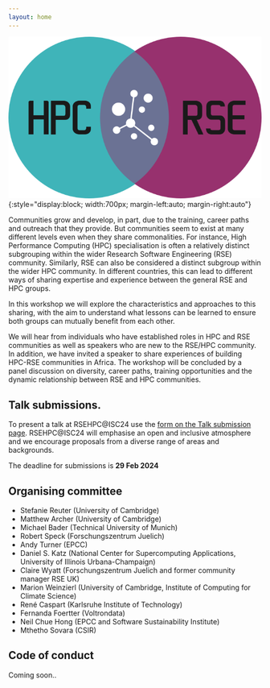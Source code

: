 ```yaml
---
layout: home
---
```


![Symbiosis](/assets/images/logo-export.png){:style="display:block; width:700px; margin-left:auto; margin-right:auto"}

Communities grow and develop, in part, due to the training, career paths and outreach that they provide. But communities seem to exist at many different levels even when they share commonalities. For instance, High Performance Computing (HPC) specialisation is often a relatively distinct subgrouping within the wider Research Software Engineering (RSE) community. Similarly, RSE can also be considered a distinct subgroup within the wider HPC community. In different countries, this can lead to different ways of sharing expertise and experience between the general RSE and HPC groups. 

In this workshop we will explore the characteristics and approaches to this sharing, with the aim to understand what lessons can be learned to ensure both groups can mutually benefit from each other.  

We will hear from individuals who have established roles in HPC and RSE communities as well as speakers who are new to the RSE/HPC community. In addition, we have invited a speaker to share experiences of building HPC-RSE communities in Africa. The workshop will be concluded by a panel discussion on diversity, career paths, training opportunities and the dynamic relationship between RSE and HPC communities. 

## Talk submissions. 

To present a talk at RSEHPC@ISC24 use the [form on the Talk submission page](/submit/). RSEHPC@ISC24 will emphasise an open and inclusive atmosphere and we encourage proposals from a diverse range of areas and backgrounds.

The deadline for submissions is **29 Feb 2024**

## Organising committee
- Stefanie Reuter (University of Cambridge)
- Matthew Archer (University of Cambridge)
- Michael Bader (Technical University of Munich)
- Robert Speck (Forschungszentrum Juelich)
- Andy Turner (EPCC)
- Daniel S. Katz (National Center for Supercomputing Applications, University of Illinois Urbana-Champaign)
- Claire Wyatt (Forschungszentrum Juelich and former community manager RSE UK)
- Marion Weinzierl (University of Cambridge, Institute of Computing for Climate Science)
- René Caspart (Karlsruhe Institute of Technology)
- Fernanda Foertter (Voltrondata)
- Neil Chue Hong (EPCC and Software Sustainability Institute)
- Mthetho Sovara (CSIR)

## Code of conduct
Coming soon..
